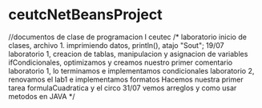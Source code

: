 # ceutcNetBeansProject
//documentos de clase de programacion I ceutec
/*
laboratorio inicio de clases, archivo 1. imprimiendo datos, println(), atajo "Sout"; 
19/07 laboratorio 1, creacion de tablas, manipulacion y asignacion de variables 
ifCondicionales, optimizamos y creamos nuestro primer comentario
laboratorio 1, lo terminamos e implementamos condicionales
laboratorio 2, renovamos el lab1 e implementamos formatos
Hacemos nuestra primer tarea formulaCuadratica y el circo
31/07 vemos arreglos y como usar metodos en JAVA 
*/

